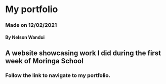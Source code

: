 # My portfolio
### Made on 12/02/2021
#### By Nelson Wandui
## A website showcasing work I did during the first week of Moringa School
### Follow the link to navigate to my portfolio.
